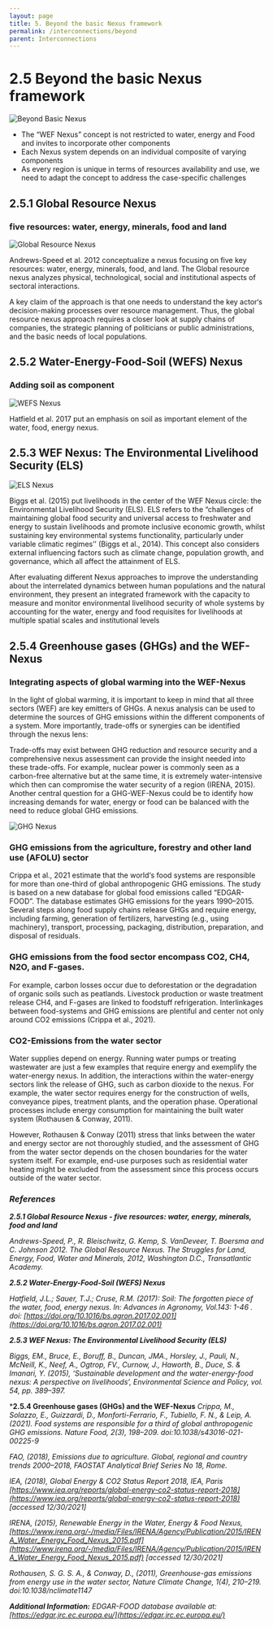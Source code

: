 ```yaml
---
layout: page
title: 5. Beyond the basic Nexus framework
permalink: /interconnections/beyond
parent: Interconnections
---
```

# 2.5 Beyond the basic Nexus framework

![Beyond Basic Nexus](/wef-nexus-online-course/assets/beyond_frameworks.PNG) 

- The “WEF Nexus” concept is not restricted to water, energy and Food and invites to incorporate other components
- Each Nexus system depends on an individual composite of varying components
- As every region is unique in terms of resources availability and use, we need to adapt the concept to address the case-specific challenges

## 2.5.1 Global Resource Nexus
### five resources: water, energy, minerals, food and land

![Global Resource Nexus](/wef-nexus-online-course/assets/resource_nexus.PNG) 

Andrews-Speed et al. 2012 conceptualize a nexus focusing on five key resources: water, energy, minerals, food, and land. The Global resource nexus analyzes physical, technological, social and institutional aspects of sectoral interactions.

A key claim of the approach is that one needs to understand the key actor‘s decision-making processes over resource management. Thus, the global resource nexus approach requires a closer look at supply chains of companies, the strategic planning of politicians or public administrations, and the basic needs of local populations.

## 2.5.2 Water-Energy-Food-Soil (WEFS) Nexus
### Adding soil as component

![WEFS Nexus](/wef-nexus-online-course/assets/soil_nexus.PNG) 

Hatfield et al. 2017 put an emphasis on soil as important element of the water, food, energy nexus.

## 2.5.3 WEF Nexus: The Environmental Livelihood Security (ELS)

![ELS Nexus](/wef-nexus-online-course/livelihood_nexus.PNG)

Biggs et al. (2015) put livelihoods in the center of the WEF Nexus circle: the Environmental Livelihood Security (ELS). ELS refers to the “challenges of maintaining global food security and universal access to freshwater and energy to sustain livelihoods and promote inclusive economic growth, whilst sustaining key environmental systems functionality, particularly under variable climatic regimes’’ (Biggs et al., 2014). This concept also considers external influencing factors such as climate change, population growth, and governance, which all affect the attainment of ELS.

After evaluating different Nexus approaches to improve the understanding about the interrelated dynamics between human populations and the natural environment, they present an integrated framework with the capacity to measure and monitor environmental livelihood security of whole systems by accounting for the water, energy and food requisites for livelihoods at multiple spatial scales and institutional levels

## 2.5.4 Greenhouse gases (GHGs) and the WEF-Nexus
### Integrating aspects of global warming into the WEF-Nexus 

In the light of global warming, it is important to keep in mind that all three sectors (WEF) are key emitters of GHGs. A nexus analysis can be used to determine the sources of GHG emissions within the different components of a system. More importantly, trade-offs or synergies can be identified through the nexus lens:

Trade-offs may exist between GHG reduction and resource security and a comprehensive nexus assessment can provide the insight needed into these trade-offs. For example, nuclear power is commonly seen as a carbon-free alternative but at the same time, it is extremely water-intensive which then can compromise the water security of a region (IRENA, 2015). Another central question for a GHG-WEF-Nexus could be to identify how increasing demands for water, energy or food can be balanced with the need to reduce global GHG emissions.

![GHG Nexus](/wef-nexus-online-course/long-version_GHG-WEF.png)

### GHG emissions from the agriculture, forestry and other land use (AFOLU) sector 
Crippa et al., 2021 estimate that the world‘s food systems are responsible for more than one-third of global anthropogenic GHG emissions. The study is based on a new database for global food emissions called “EDGAR-FOOD”. The database estimates GHG emissions for the years 1990–2015. Several steps along food supply chains release GHGs and require energy, including farming, generation of fertilizers, harvesting (e.g., using machinery), transport, processing, packaging, distribution, preparation, and disposal of residuals.

### GHG emissions from the food sector encompass CO2, CH4, N2O, and F-gases. 
For example, carbon losses occur due to deforestation or the degradation of organic soils such as peatlands. Livestock production or waste treatment release CH4, and F-gases are linked to foodstuff refrigeration. Interlinkages between food-systems and GHG emissions are plentiful and center not only around CO2 emissions (Crippa et al., 2021).

### CO2-Emissions from the water sector 
Water supplies depend on energy. Running water pumps or treating wastewater are just a few examples that require energy and exemplify the water-energy nexus. In addition, the interactions within the water-energy sectors link the release of GHG, such as carbon dioxide to the nexus. For example, the water sector requires energy for the construction of wells, conveyance pipes, treatment plants, and the operation phase. Operational processes include energy consumption for maintaining the built water system (Rothausen & Conway, 2011).

However, Rothausen & Conway (2011) stress that links between the water and energy sector are not thoroughly studied, and the assessment of GHG from the water sector depends on the chosen boundaries for the water system itself. For example, end-use purposes such as residential water heating might be excluded from the assessment since this process occurs outside of the water sector.

### *References*

***2.5.1 Global Resource Nexus - five resources: water, energy, minerals, food and land***

*Andrews-Speed, P., R. Bleischwitz, G. Kemp, S. VanDeveer, T. Boersma and C. Johnson 2012. The Global Resource Nexus. The Struggles for Land, Energy, Food, Water and Minerals, 2012, Washington D.C., Transatlantic Academy.*

***2.5.2 Water-Energy-Food-Soil (WEFS) Nexus***

*Hatfield, J.L.; Sauer, T.J.; Cruse, R.M. (2017): Soil: The forgotten piece of the water, food, energy nexus. In: Advances in Agronomy, Vol.143: 1-46 . doi: [https://doi.org/10.1016/bs.agron.2017.02.001](https://doi.org/10.1016/bs.agron.2017.02.001)*

***2.5.3 WEF Nexus: The Environmental Livelihood Security (ELS)***

*Biggs, EM., Bruce, E., Boruff, B., Duncan, JMA., Horsley, J., Pauli, N., McNeill, K., Neef, A., Ogtrop, FV., Curnow, J., Haworth, B., Duce, S. & Imanari, Y. (2015), ‘Sustainable development and the water-energy-food nexus: A perspective on livelihoods’, Environmental Science and Policy, vol. 54, pp. 389–397.*

***2.5.4 Greenhouse gases (GHGs) and the WEF-Nexus**
*Crippa, M., Solazzo, E., Guizzardi, D., Monforti-Ferrario, F., Tubiello, F. N., & Leip, A. (2021). Food systems are responsible for a third of global anthropogenic GHG emissions. Nature Food, 2(3), 198–209. doi:10.1038/s43016-021-00225-9*

*FAO, (2018), Emissions due to agriculture. Global, regional and country trends 2000–2018, FAOSTAT Analytical Brief Series No 18, Rome.*

*IEA, (2018), Global Energy & CO2 Status Report 2018, IEA, Paris [https://www.iea.org/reports/global-energy-co2-status-report-2018](https://www.iea.org/reports/global-energy-co2-status-report-2018) [accessed 12/30/2021]*

*IRENA, (2015), Renewable Energy in the Water, Energy & Food Nexus, [https://www.irena.org/-/media/Files/IRENA/Agency/Publication/2015/IRENA_Water_Energy_Food_Nexus_2015.pdf](https://www.irena.org/-/media/Files/IRENA/Agency/Publication/2015/IRENA_Water_Energy_Food_Nexus_2015.pdf) [accessed 12/30/2021]*

*Rothausen, S. G. S. A., & Conway, D., (2011), Greenhouse-gas emissions from energy use in the water sector, Nature Climate Change, 1(4), 210–219. doi:10.1038/nclimate1147*

***Additional Information:** EDGAR-FOOD database available at: [https://edgar.jrc.ec.europa.eu/](https://edgar.jrc.ec.europa.eu/)*